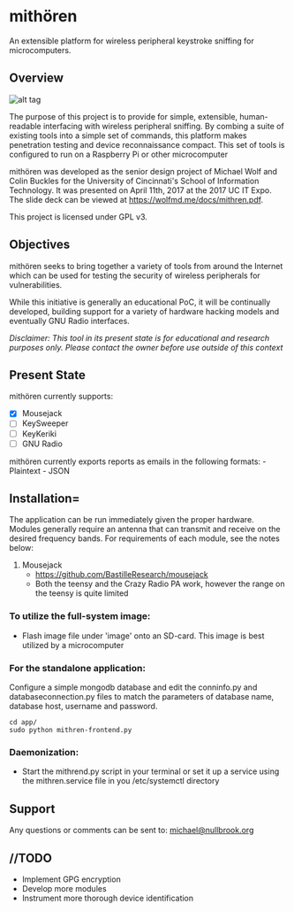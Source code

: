 # mithören
An extensible platform for wireless peripheral keystroke sniffing for microcomputers.

## Overview
![alt tag](https://raw.githubusercontent.com/wolfmd/mith-ren/master/mithren_logo.png)

The purpose of this project is to provide for simple, extensible, human-readable interfacing with wireless peripheral sniffing. By combing a suite of existing tools into a simple set of commands, this platform makes penetration testing and device reconnaissance compact. This set of tools is configured to run on a Raspberry Pi or other microcomputer

mithören was developed as the senior design project of Michael Wolf and Colin Buckles for the University of Cincinnati's School of Information Technology. It was presented on April 11th, 2017 at the 2017 UC IT Expo. The slide deck can be viewed at https://wolfmd.me/docs/mithren.pdf.

This project is licensed under GPL v3.

## Objectives
mithören seeks to bring together a variety of tools from around the Internet which can be used for testing the security of wireless peripherals for vulnerabilities.

While this initiative is generally an educational PoC, it will be continually developed, building support for a variety of hardware hacking models and eventually GNU Radio interfaces.

*Disclaimer: This tool in its present state is for educational and research purposes only. Please contact the owner before use outside of this context*

## Present State
mithören currently supports:
  - [x] Mousejack
  - [ ] KeySweeper
  - [ ] KeyKeriki
  - [ ] GNU Radio

mithören currently exports reports as emails in the following formats:
    - Plaintext
    - JSON

## Installation=
The application can be run immediately given the proper hardware. Modules generally require an antenna that can transmit and receive on the desired frequency bands. For requirements of each module, see the notes below:
 1. Mousejack
    - https://github.com/BastilleResearch/mousejack
    - Both the teensy and the Crazy Radio PA work, however the range on the teensy is quite limited

### To utilize the full-system image:
 - Flash image file under 'image' onto an SD-card. This image is best utilized by a microcomputer

### For the standalone application:
Configure a simple mongodb database and edit the conninfo.py and databaseconnection.py files to match the parameters of database name, database host, username and password.

```
cd app/
sudo python mithren-frontend.py
```

### Daemonization:
 - Start the mithrend.py script in your terminal or set it up a service using the mithren.service file in you /etc/systemctl directory

## Support
Any questions or comments can be sent to:
michael@nullbrook.org

## //TODO
- Implement GPG encryption
- Develop more modules
- Instrument more thorough device identification

